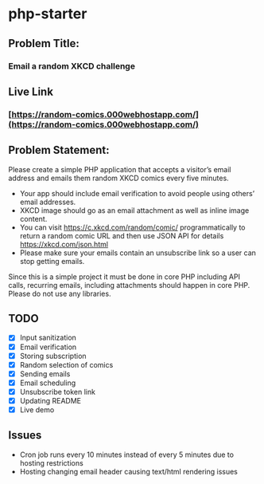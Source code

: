 # php-starter

## Problem Title:
### Email a random XKCD challenge

## Live Link
### [https://random-comics.000webhostapp.com/](https://random-comics.000webhostapp.com/)

## Problem Statement:
Please create a simple PHP application that accepts a visitor’s email address and emails them random XKCD comics every five minutes.

- Your app should include email verification to avoid people using others’ email addresses.
- XKCD image should go as an email attachment as well as inline image content.
- You can visit https://c.xkcd.com/random/comic/ programmatically to return a random comic URL and then use JSON API for details https://xkcd.com/json.html
- Please make sure your emails contain an unsubscribe link so a user can stop getting emails.

Since this is a simple project it must be done in core PHP including API calls, recurring emails, including attachments should happen in core PHP. Please do not use any libraries.

## TODO
- [x] Input sanitization
- [x] Email verification
- [x] Storing subscription
- [x] Random selection of comics
- [x] Sending emails
- [x] Email scheduling
- [x] Unsubscribe token link
- [x] Updating README
- [x] Live demo

## Issues
- Cron job runs every 10 minutes instead of every 5 minutes due to hosting restrictions
- Hosting changing email header causing text/html rendering issues